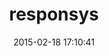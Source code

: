 ---
layout: post
title:  "responsys"
repo:   "leoromanovsky/responsys"
date:   2015-02-18 17:10:41
gemurl: http://github.com/leoromanovsky/responsys
---
